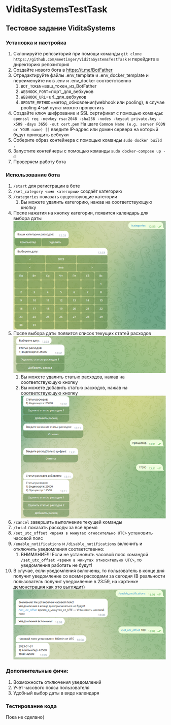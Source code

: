 # ViditaSystemsTestTask

## Тестовое задание ViditaSystems

### Установка и настройка

1. Склонируйте репозиторий при помощи команды `git clone https://github.com/meetinger/ViditaSystemsTestTask`
   и перейдите в директорию репозитория
2. Создайте нового бота в https://t.me/BotFather
3. Отредактируйте файлы .env_template и .env_docker_template и переименуйте их в .env и .env_docker соответственно
    1. `BOT_TOKEN`=ваш_токен_из_BotFather
    2. `WEBHOOK_PORT`=порт_для_вебхуков
    3. `WEBHOOK_URL`=url_для_вебхуков
    4. `UPDATE_METHOD`=метод_обновления(webhook или pooling), в случае pooling 4-ый пункт можно пропустить
4. Создайте ключ шифрование и SSL сертификат с помощью команды:
   `openssl req -newkey rsa:2048 -sha256 -nodes -keyout private.key -x509 -days 3650 -out cert.pem`
   На шаге `Common Name (e.g. server FQDN or YOUR name) []`
   введите IP-адрес или домен сервера на который будут приходить вебхуки
5. Соберите образ контейнера с помощью команды `sudo docker build .`
6. Запустите контейнеры с помощью команды `sudo docker-compose up -d`
7. Проверяем работу бота

### Использование бота

1. `/start` для регистрации в боте
2. `/set_category <имя категории>` создаёт категорию
3. `/categories` показать существующие категории
    1. Вы можете удалить категорию, нажав на соответствующую кнопку
4. После нажатия на кнопку категории, появится календарь для выбора даты
   <img src="readme_src/img/calendar.png" width="512px">
5. После выбора даты появится список текущих статей расходов
   <img src="readme_src/img/expenses_list.png" width="512px">
    1. Вы можете удалить статью расходов, нажав на соответствующую кнопку
    2. Вы можете добавить статью расходов, нажав на соответствующую кнопку
       <img src="readme_src/img/add_expense.png" width="485px">
6. `/cancel` завершить выполнение текущей команды
7. `/total` показать расходы за всё время
8. `/set_utc_offset <время в минутах относительно UTC>` установить часовой пояс
9. `/enable_notifications` и `/disable_notifications` включить и отключить уведомления соответственно:
    1. ВНИМАНИЕ!!! Если не установить часовой пояс командой `/set_utc_offset <время в минутах относительно UTC>`,
       то уведомления работать не будут!
10. В случае, если уведомления включены, то пользователь в конце дня получит уведомление со всеми расходами за сегодня
    (В реальности пользователь получит уведомление в 23:59, на картинке демонстрация как это выглядит)
    <img src="readme_src/img/notifications.png" width="512px">

### Дополнительные фичи:

1. Возможность отключения уведомлений
2. Учёт часового пояса пользователя
3. Удобный выбор даты в виде календаря

### Тестирование кода

Пока не сделано(